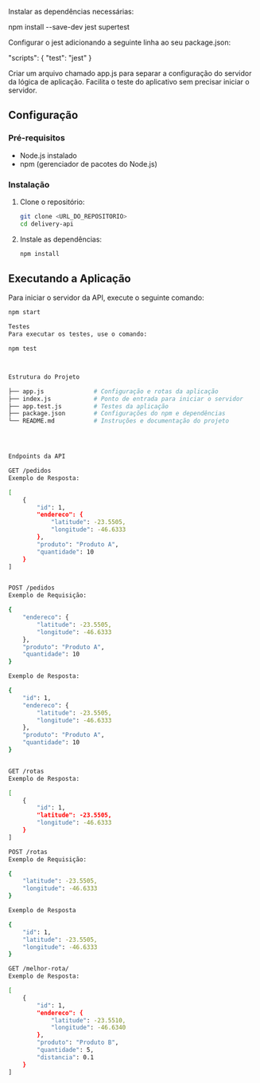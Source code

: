 Instalar as dependências necessárias:

npm install --save-dev jest supertest

Configurar o jest adicionando a seguinte linha ao seu package.json:

"scripts": {
  "test": "jest"
}

Criar um arquivo chamado app.js para separar a configuração do servidor da lógica de aplicação. Facilita o teste do aplicativo sem precisar iniciar o servidor.



## Configuração

### Pré-requisitos

- Node.js instalado
- npm (gerenciador de pacotes do Node.js)

### Instalação

1. Clone o repositório:
    ```bash
    git clone <URL_DO_REPOSITORIO>
    cd delivery-api
    ```

2. Instale as dependências:
    ```bash
    npm install
    ```

## Executando a Aplicação

Para iniciar o servidor da API, execute o seguinte comando:
```bash
npm start

Testes
Para executar os testes, use o comando:

npm test



Estrutura do Projeto

├── app.js              # Configuração e rotas da aplicação
├── index.js            # Ponto de entrada para iniciar o servidor
├── app.test.js         # Testes da aplicação
├── package.json        # Configurações do npm e dependências
└── README.md           # Instruções e documentação do projeto




Endpoints da API

GET /pedidos
Exemplo de Resposta:

[
    {
        "id": 1,
        "endereco": {
            "latitude": -23.5505,
            "longitude": -46.6333
        },
        "produto": "Produto A",
        "quantidade": 10
    }
]


POST /pedidos
Exemplo de Requisição:

{
    "endereco": {
        "latitude": -23.5505,
        "longitude": -46.6333
    },
    "produto": "Produto A",
    "quantidade": 10
}

Exemplo de Resposta:

{
    "id": 1,
    "endereco": {
        "latitude": -23.5505,
        "longitude": -46.6333
    },
    "produto": "Produto A",
    "quantidade": 10
}


GET /rotas
Exemplo de Resposta:

[
    {
        "id": 1,
        "latitude": -23.5505,
        "longitude": -46.6333
    }
]

POST /rotas
Exemplo de Requisição:

{
    "latitude": -23.5505,
    "longitude": -46.6333
}

Exemplo de Resposta

{
    "id": 1,
    "latitude": -23.5505,
    "longitude": -46.6333
}

GET /melhor-rota/
Exemplo de Resposta:

[
    {
        "id": 1,
        "endereco": {
            "latitude": -23.5510,
            "longitude": -46.6340
        },
        "produto": "Produto B",
        "quantidade": 5,
        "distancia": 0.1
    }
]
